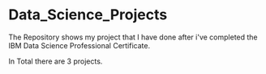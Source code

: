 # Data_Science_Projects

The Repository shows my project that I have done after i've completed the IBM Data Science Professional Certificate. 

In Total there are 3 projects. 


